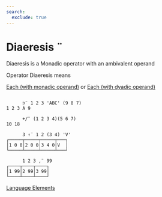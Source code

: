 ```yaml
---
search:
  exclude: true
---
```






<h1 class="heading"><span class="name">Diaeresis</span> <span class="command">¨</span></h1>


Diaeresis is a Monadic operator with an ambivalent operand

Operator Diaeresis means


[Each (with monadic operand)](../primitive-operators/each-with-monadic-operand.md) or [Each (with dyadic operand)](../primitive-operators/each-with-dyadic-operand.md)
```apl

      ⊃¨ 1 2 3 'ABC' (9 8 7)
1 2 3 A 9

      +/¨ (1 2 3 4)(5 6 7)
10 18

      3 ↑¨ 1 2 (3 4) 'V'
┌─────┬─────┬─────┬───┐
│1 0 0│2 0 0│3 4 0│V  │
└─────┴─────┴─────┴───┘

      1 2 3 ,¨ 99
┌────┬────┬────┐
│1 99│2 99│3 99│
└────┴────┴────┘

```


[Language Elements](./language-elements.md)


